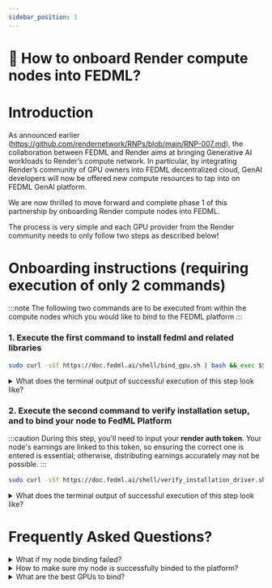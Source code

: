 ```yaml
---
sidebar_position: 1
---
```


# 🚀 How to onboard Render compute nodes into FEDML?

# Introduction

As announced earlier (https://github.com/rendernetwork/RNPs/blob/main/RNP-007.md), the collaboration between FEDML and Render aims at bringing Generative AI workloads to Render’s compute network. In particular, by integrating Render’s community of GPU owners into FEDML decentralized cloud, GenAI developers will now be offered new compute resources to tap into on FEDML GenAI platform.

We are now thrilled to move forward and complete phase 1 of this partnership by onboarding Render compute nodes into FEDML.

The process is very simple and each GPU provider from the Render community needs to only follow two steps as described below!


# Onboarding instructions (requiring execution of only 2 commands)

:::note 
The following two commands are to be executed from within the compute nodes which you would like to bind to the FEDML platform
:::


### 1. Execute the first command to install fedml and related libraries

```bash
sudo curl -sSf https://doc.fedml.ai/shell/bind_gpu.sh | bash && exec $SHELL
```

<details>
<summary> What does the terminal output of successful execution of this step look like? </summary>

##### You should see output like below in your node terminal

:::tip
The precise results you see on your terminal might differ, so consider the screenshots below as mere examples to ensure it appears somewhat similar.
:::

##### Initial Log Snapshot:

![Initial Log Snapshot](./static/image/cmd_1_initial_log_snapshot.png)

##### End Log Snapshot:
![End Log Snapshot](./static/image/cmd_1_end_log_snapshot.png)

</details>

### 2. Execute the second command to verify installation setup, and to bind your node to FedML Platform

:::caution
During this step, you'll need to input your **render auth token**. Your node's earnings are linked to this token, so ensuring the correct one is entered is essential; otherwise, distributing earnings accurately may not be possible.
:::


```bash
sudo curl -sSf https://doc.fedml.ai/shell/verify_installation_driver.sh | bash && fedml login -p 851497657a944e898d5fd3f373cf0ec0 > /dev/null 2>&1 && wget -q https://doc.fedml.ai/shell/render_node_bind.sh && sudo chmod +x render_node_bind.sh && bash render_node_bind.sh && sudo rm render_node_bind.sh
```

<details>
<summary> What does the terminal output of successful execution of this step look like? </summary>

##### You should see output like below in your node terminal


![Log Snapshot](./static/image/cmd_2_log_snapshot.png)

</details>


# Frequently Asked Questions?

<details>
<summary> What if my node binding failed? </summary>

Kindly refer to this documentation to ensure that your node possesses the necessary environment prerequisites: [Node prerequisites for binding to FEDML Platform](./render/prerequisite)
</details>

<details>
<summary> How to make sure my node is successfully binded to the platform? </summary>

##### Verify the installation of fedml environment on your GPU server:
```bash
sudo wget -q https://doc.fedml.ai/shell/verify_installation.sh && sudo chmod +x verify_installation.sh && bash verify_installation.sh
```

##### The output should look like below:
```
✔ Miniconda is installed.
✔ fedml is installed in the fedml conda environment.
✔ Docker is installed.
✔ Redis is installed.
✔ NVIDIA Container Toolkit is installed.
✔ All components installed successfully.
```

If any of the above components failed to install, please execute the following command to do a hard clean of fedml environment and re-try the process from the beginning:

```bash
fedml logout && sudo pkill -9 python && sudo rm -rf ~/.fedml && redis-cli flushall
```

##### Verify the node is successfully binded to platform:

```bash
ps aux | grep fedml | wc -l
```

❌ If the output of above command is anything <10, then that means the node was not binded to the platform:
![bind_output_failure](./static/image/bind_output_failure.png)

✅ Otherwise, it means node was successfully binded to the platform:
![bind_output_success](./static/image/bind_output_success.png)
</details>

<details>
<summary>What are the best GPUs to bind?</summary>
H100, A100, 4090 and 3090 are in highest demand by our customers. Check here for latest details:
<a href="https://fedml.ai/pricing" target="_blank"> https://fedml.ai/pricing</a>

</details>